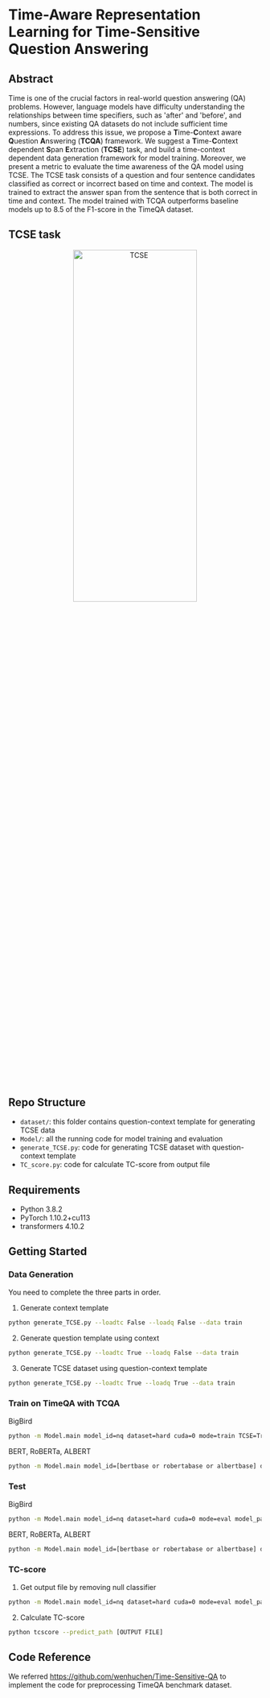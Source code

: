 # Time-Aware Representation Learning for Time-Sensitive Question Answering



## Abstract
Time is one of the crucial factors in real-world question answering (QA) problems. However, language models have difficulty understanding the relationships between time specifiers, such as 'after' and 'before', and numbers, since existing QA datasets do not include sufficient time expressions. To address this issue, we propose a **T**ime-**C**ontext aware **Q**uestion **A**nswering (**TCQA**) framework. We suggest a **T**ime-**C**ontext dependent **S**pan **E**xtraction (**TCSE**) task, and build a time-context dependent data generation framework for model training. Moreover, we present a metric to evaluate the time awareness of the QA model using TCSE. The TCSE task consists of a question and four sentence candidates classified as correct or incorrect based on time and context. The model is trained to extract the answer span from the sentence that is both correct in time and context. The model trained with TCQA outperforms baseline models up to 8.5 of the F1-score in the TimeQA dataset. 

## TCSE task
<p align="center">
<img src="./images/TCSE.PNG" width="70%" height="42.35%" title="TCSE"/>
</p>

## Repo Structure
- `dataset/`: this folder contains question-context template for generating TCSE data
- `Model/`: all the running code for model training and evaluation
- `generate_TCSE.py`: code for generating TCSE dataset with question-context template
- `TC_score.py`: code for calculate TC-score from output file

## Requirements
- Python 3.8.2
- PyTorch 1.10.2+cu113
- transformers 4.10.2

## Getting Started
### Data Generation
You need to complete the three parts in order.
1. Generate context template 
```bash
python generate_TCSE.py --loadtc False --loadq False --data train
```
2. Generate question template using context
```bash
python generate_TCSE.py --loadtc True --loadq False --data train
```
3. Generate TCSE dataset using question-context template
```bash
python generate_TCSE.py --loadtc True --loadq True --data train
```

### Train on TimeQA with TCQA
BigBird
```bash
python -m Model.main model_id=nq dataset=hard cuda=0 mode=train TCSE=True k=1.0 CRL=True k_crl=0.5
```
BERT, RoBERTa, ALBERT
```bash
python -m Model.main model_id=[bertbase or robertabase or albertbase] dataset=hard mode=eval use_bert=True max_sequence_length=512 doc_stride=256 TCSE=True k=1.0 CRL=True k_crl=1.0
```
### Test
BigBird
```bash
python -m Model.main model_id=nq dataset=hard cuda=0 mode=eval model_path=[YOUR_MODEL]
```
BERT, RoBERTa, ALBERT
```bash
python -m Model.main model_id=[bertbase or robertabase or albertbase] dataset=hard mode=eval use_bert=True max_sequence_length=512 doc_stride=256 model_path=[YOUR_MODEL]
```
### TC-score
1. Get output file by removing null classifier
```bash
python -m Model.main model_id=nq dataset=hard cuda=0 mode=eval model_path=[YOUR_MODEL] --TCAS True
```
2. Calculate TC-score
```bash
python tcscore --predict_path [OUTPUT FILE]
```

## Code Reference

We referred https://github.com/wenhuchen/Time-Sensitive-QA to implement the code for preprocessing TimeQA benchmark dataset.
